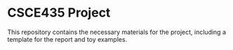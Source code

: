 # CSCE435 Project

This repository contains the necessary materials for the project, including a template for the report and toy examples.